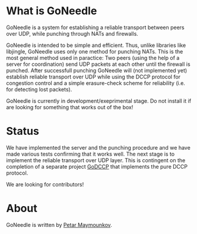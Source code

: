 # What is GoNeedle

GoNeedle is a system for establishing a reliable transport between peers over UDP,
while punching through NATs and firewalls.

GoNeedle is intended to be simple and efficient. Thus, unlike libraries like 
libjingle, GoNeedle uses only one method for punching NATs. This is the most 
general method used in paractice: Two peers (using the help of a server for
coordination) send UDP packets at each other until the firewall is punched.
After successfull punching GoNeedle will (not implemented yet) establish
reliable transport over UDP while using the DCCP protocol for congestion control
and a simple erasure-check scheme for reliability (i.e. for detecting lost packets).

GoNeedle is currently in development/exeprimental stage. Do not install it if 
are looking for something that works out of the box!

# Status

We have implemented the server and the punching procedure and we have made
various tests confirming that it works well. The next stage is to implement
the reliable transport over UDP layer. This is contingent on the completion
of a separate project [GoDCCP](http://github.com/petar/GoDCCP) that
implements the pure DCCP protocol.

We are looking for contributors!

# About

GoNeedle is written by [Petar Maymounkov](http://pdos.csail.mit.edu/~petar/). 
